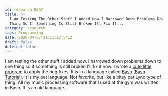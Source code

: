 ```yaml
---
id: research-0057
title: >-
  I Am Testing The Other Stuff I Added Now I Narrowed Down Problems Down To One
  Thing So If Something Is Still Broken Ill Fix It...
category: research
tags: Programming
date: 2020-04-07T21:11:12.541Z
draft: false
deleted: false
---
```


I am testing the other stuff I added now. I narrowed down problems down to one thing so if something is still broken I'll fix it now. I wrote a [cute little program](https://github.com/fantasyui-com/catpea-com/blob/master/bugfix-commonjs-helpers.sh) to apply the bug fixes. It is in a language called [Bash](https://en.wikipedia.org/wiki/Bash_%28Unix_shell%29) ([Bash Tutorial](https://www.youtube.com/watch?v=v-F3YLd6oMw)). It is my pet language. Not favorite, but like a bitey pet Lynx type of thing. All my music processing software that I used at the gym was written in Bash. It is an old language.
